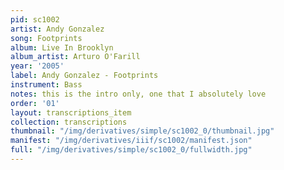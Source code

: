 ```yaml
---
pid: sc1002
artist: Andy Gonzalez
song: Footprints
album: Live In Brooklyn
album_artist: Arturo O'Farill
year: '2005'
label: Andy Gonzalez - Footprints
instrument: Bass
notes: this is the intro only, one that I absolutely love
order: '01'
layout: transcriptions_item
collection: transcriptions
thumbnail: "/img/derivatives/simple/sc1002_0/thumbnail.jpg"
manifest: "/img/derivatives/iiif/sc1002/manifest.json"
full: "/img/derivatives/simple/sc1002_0/fullwidth.jpg"
---
```

